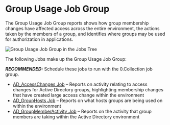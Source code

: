 # Group Usage Job Group

The Group Usage Job Group reports shows how group membership changes have affected access across the
entire environment, the actions taken by the members of a group, and identifies where groups may be
used for authorization in applications.

![Group Usage Job Group in the Jobs Tree](/img/product_docs/accessanalyzer/11.6/admin/hostmanagement/jobstree.webp)

The following Jobs make up the Group Usage Job Group:

**_RECOMMENDED:_** Schedule these jobs to run with the 0.Collection job group.

- [AD_AccessChanges Job](/docs/accessanalyzer/11.6/solutions/activedirectory/activity/groupusage/ad_accesschanges.md)
  – Reports on activity relating to access changes for Active Directory groups, highlighting
  membership changes that have created large access change within the environment
- [AD_GroupHosts Job](/docs/accessanalyzer/11.6/solutions/activedirectory/activity/groupusage/ad_grouphosts.md)
  – Reports on what hosts groups are being used on within the environment
- [AD_GroupMemberActivity Job](/docs/accessanalyzer/11.6/solutions/activedirectory/activity/groupusage/ad_groupmemberactivity.md)
  – Reports on the activity that group members are taking within the Active Directory environment
